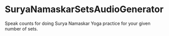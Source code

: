# SuryaNamaskarSetsAudioGenerator
Speak counts for doing Surya Namaskar Yoga practice for your given number of sets.
